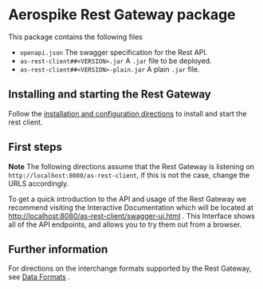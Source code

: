 # Aerospike Rest Gateway package

This package contains the following files

* `openapi.json` The swagger specification for the Rest API.
* `as-rest-client##<VERSION>.jar` A `.jar` file to be deployed.
* `as-rest-client##<VERSION>-plain.jar` A plain `.jar` file.

## Installing and starting the Rest Gateway

Follow the [installation and configuration directions](./installation-and-config.md) to install and start the rest
client.

## First steps

**Note** The following directions assume that the Rest Gateway is listening on `http://localhost:8080/as-rest-client`,
if this is not the case, change the URLS accordingly.

To get a quick introduction to the API and usage of the Rest Gateway we recommend visiting the Interactive Documentation
which will be located at <http://localhost:8080/as-rest-client/swagger-ui.html> . This Interface shows all of the API
endpoints, and allows you to try them out from a browser.

## Further information

For directions on the interchange formats supported by the Rest Gateway, see [Data Formats](./data-formats.md) .
